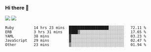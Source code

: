 ### Hi there 👋

<!--
**sasharevzin/sasharevzin** is a ✨ _special_ ✨ repository because its `README.md` (this file) appears on your GitHub profile.

Here are some ideas to get you started:

- 🔭 I’m currently working on ...
- 🌱 I’m currently learning ...
- 👯 I’m looking to collaborate on ...
- 🤔 I’m looking for help with ...
- 💬 Ask me about ...
- 📫 How to reach me: ...
- 😄 Pronouns: ...
- ⚡ Fun fact: ...
-->

![](https://yusufozturk.vercel.app/api?username=sasharevzin&hide_title=true&include_all_commits=true&count_private=true&show_icons=true) ![](https://yusufozturk.vercel.app/api/top-langs/?username=sasharevzin&layout=compact&langs_count=10&hide=apacheconf,coffeescript)

<!--START_SECTION:waka-->
```text
Ruby         14 hrs 23 mins  ██████████████████░░░░░░░   72.11 % 
ERB          3 hrs 31 mins   ████▒░░░░░░░░░░░░░░░░░░░░   17.65 % 
YAML         38 mins         ▓░░░░░░░░░░░░░░░░░░░░░░░░   03.23 % 
JavaScript   29 mins         ▓░░░░░░░░░░░░░░░░░░░░░░░░   02.47 % 
Other        23 mins         ▒░░░░░░░░░░░░░░░░░░░░░░░░   01.94 % 
```
<!--END_SECTION:waka-->
